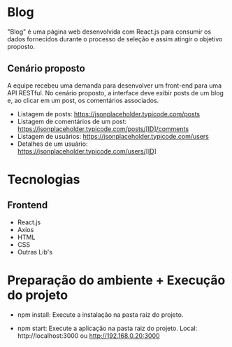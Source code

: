 # Blog
"Blog" é uma página web desenvolvida com React.js para consumir os dados fornecidos durante o processo de seleção e assim atingir o objetivo proposto.

## Cenário proposto
A equipe recebeu uma demanda para desenvolver um front-end para uma API RESTful. No
cenário proposto, a interface deve exibir posts de um blog e, ao clicar em um post, os
comentários associados.

- Listagem de posts:
https://jsonplaceholder.typicode.com/posts
- Listagem de comentários de um post:
https://jsonplaceholder.typicode.com/posts/[ID]/comments
- Listagem de usuários:
https://jsonplaceholder.typicode.com/users
- Detalhes de um usuário:
https://jsonplaceholder.typicode.com/users/[ID]

# Tecnologias
## Frontend
- React.js
- Axios
- HTML
- CSS
- Outras Lib's


# Preparação do ambiente + Execução do projeto
- npm install:
Execute a instalação na pasta raiz do projeto.

- npm start:
Execute a aplicação na pasta raiz do projeto.
Local: http://localhost:3000 ou http://192.168.0.20:3000

